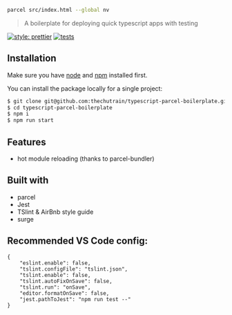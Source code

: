 ```bash
parcel src/index.html --global nv
```

> A boilerplate for deploying quick typescript apps with testing

[![style: prettier](https://img.shields.io/badge/style-prettier-ff69b4.svg)](https://github.com/prettier/prettier)
[![tests](https://img.shields.io/badge/tests-jest-99424f.svg)](https://github.com/facebook/jest)

## Installation

Make sure you have [node](https://nodejs.org/en/) and [npm](https://www.npmjs.com/) installed first.

You can install the package locally for a single project:

```bash
$ git clone git@github.com:thechutrain/typescript-parcel-boilerplate.git
$ cd typescript-parcel-boilerplate
$ npm i
$ npm run start
```

## Features

- hot module reloading (thanks to parcel-bundler)

## Built with

- parcel
- Jest
- TSlint & AirBnb style guide
- surge

## Recommended VS Code config:
```
{
	"eslint.enable": false,
	"tslint.configFile": "tslint.json",
	"tslint.enable": false,
	"tslint.autoFixOnSave": false,
	"tslint.run": "onSave",
	"editor.formatOnSave": false,
	"jest.pathToJest": "npm run test --"
}

```